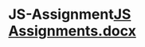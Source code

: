 # JS-Assignment[JS Assignments.docx](https://github.com/user-attachments/files/18299763/JS.Assignments.docx)
